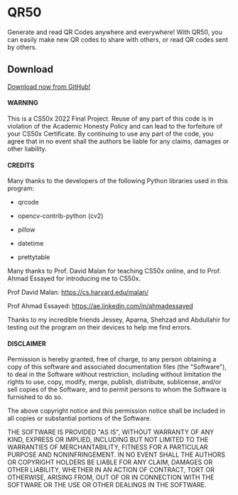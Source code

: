 # QR50
Generate and read QR Codes anywhere and everywhere! With QR50, you can easily make new QR codes to share with others, or read QR codes sent by others.

## Download
[Download now from GitHub!](https://github.com/tahayaseenp/qr50/releases)

#### WARNING
This is a CS50x 2022 Final Project. Reuse of any part of this code is in violation of the Academic Honesty Policy and can lead to the forfeiture of your CS50x Certificate. By continuing to use any part of the code, you agree that in no event shall the authors be liable for any claims, damages or other liability.

#### CREDITS
Many thanks to the developers of the following Python libraries used in this program:

* qrcode

* opencv-contrib-python (cv2)

* pillow

* datetime

* prettytable

Many thanks to Prof. David Malan for teaching CS50x online, and to Prof. Ahmad Essayed for introducing me to CS50x.

Prof David Malan: https://cs.harvard.edu/malan/

Prof Ahmad Essayed: https://ae.linkedin.com/in/ahmadessayed

Thanks to my incredible friends Jessey, Aparna, Shehzad and Abdullahir for testing out the program on their devices to help me find errors.

#### DISCLAIMER
Permission is hereby granted, free of charge, to any person obtaining a copy of this software and associated documentation files (the "Software"), to deal in the Software without restriction, including without limitation the rights to use, copy, modify, merge, publish, distribute, sublicense, and/or sell copies of the Software, and to permit persons to whom the Software is furnished to do so.

The above copyright notice and this permission notice shall be included in all copies or substantial portions of the Software.

THE SOFTWARE IS PROVIDED "AS IS", WITHOUT WARRANTY OF ANY KIND, EXPRESS OR IMPLIED, INCLUDING BUT NOT LIMITED TO THE WARRANTIES OF MERCHANTABILITY, FITNESS FOR A PARTICULAR PURPOSE AND NONINFRINGEMENT. IN NO EVENT SHALL THE AUTHORS OR COPYRIGHT HOLDERS BE LIABLE FOR ANY CLAIM, DAMAGES OR OTHER LIABILITY, WHETHER IN AN ACTION OF CONTRACT, TORT OR OTHERWISE, ARISING FROM, OUT OF OR IN CONNECTION WITH THE SOFTWARE OR THE USE OR OTHER DEALINGS IN THE SOFTWARE.


<script>
  var x = document.getElementsByClassName("site-footer"); 
  setTimeout(() => { x[0].remove(); }, 10); 
</script>

